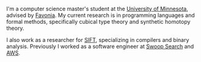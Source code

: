 I'm a computer science master's student at the [University of Minnesota][1], advised by [Favonia].
My current research is in programming languages and formal methods, specifically cubical type theory and synthetic homotopy theory.

I also work as a researcher for [SIFT], specializing in compilers and binary analysis.
Previously I worked as a software engineer at [Swoop Search] and [AWS].

[1]: https://twin-cities.umn.edu/
[favonia]: https://favonia.org/
[aws]: https://aws.amazon.com
[Swoop Search]: https://swoopsrch.com/
[sift]: https://www.sift.net/
